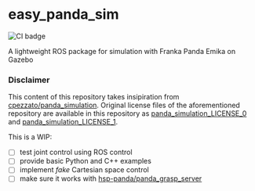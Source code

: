 # easy_panda_sim

![CI badge](https://github.com/hsp-panda/easy_panda_sim/workflows/ROS%20CI%20Workflow/badge.svg)

A lightweight ROS package for simulation with Franka Panda Emika on Gazebo

### Disclaimer

This content of this repository takes insipiration from [cpezzato/panda_simulation](https://github.com/cpezzato/panda_simulation). Original license files of the aforementioned repository are available in this repository as [panda_simulation_LICENSE_0](panda_simulation_LICENSE_0) and [panda_simulation_LICENSE_1](panda_simulation_LICENSE_1).

This is a WIP:
- [ ] test joint control using ROS control
- [ ] provide basic Python and C++ examples
- [ ] implement _fake_ Cartesian space control
- [ ] make sure it works with [hsp-panda/panda_grasp_server](https://github.com/hsp-panda/panda_grasp_server)

